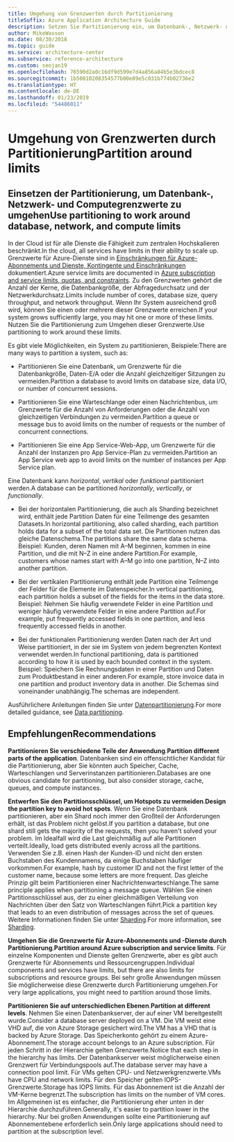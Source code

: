 ```yaml
---
title: Umgehung von Grenzwerten durch Partitionierung
titleSuffix: Azure Application Architecture Guide
description: Setzen Sie Partitionierung ein, um Datenbank-, Netzwerk- und Computebeschränkungen zu umgehen.
author: MikeWasson
ms.date: 08/30/2018
ms.topic: guide
ms.service: architecture-center
ms.subservice: reference-architecture
ms.custom: seojan19
ms.openlocfilehash: 76590d2a0c16df9d599e7d4a856a84b5e3bdcec8
ms.sourcegitcommit: 1b50810208354577b00e89e5c031b774b02736e2
ms.translationtype: HT
ms.contentlocale: de-DE
ms.lasthandoff: 01/23/2019
ms.locfileid: "54486011"
---
```

# <a name="partition-around-limits"></a><span data-ttu-id="e5b97-103">Umgehung von Grenzwerten durch Partitionierung</span><span class="sxs-lookup"><span data-stu-id="e5b97-103">Partition around limits</span></span>

## <a name="use-partitioning-to-work-around-database-network-and-compute-limits"></a><span data-ttu-id="e5b97-104">Einsetzen der Partitionierung, um Datenbank-, Netzwerk- und Computegrenzwerte zu umgehen</span><span class="sxs-lookup"><span data-stu-id="e5b97-104">Use partitioning to work around database, network, and compute limits</span></span>

<span data-ttu-id="e5b97-105">In der Cloud ist für alle Dienste die Fähigkeit zum zentralen Hochskalieren beschränkt.</span><span class="sxs-lookup"><span data-stu-id="e5b97-105">In the cloud, all services have limits in their ability to scale up.</span></span> <span data-ttu-id="e5b97-106">Grenzwerte für Azure-Dienste sind in [Einschränkungen für Azure-Abonnements und Dienste, Kontingente und Einschränkungen][azure-limits] dokumentiert.</span><span class="sxs-lookup"><span data-stu-id="e5b97-106">Azure service limits are documented in [Azure subscription and service limits, quotas, and constraints][azure-limits].</span></span> <span data-ttu-id="e5b97-107">Zu den Grenzwerten gehört die Anzahl der Kerne, die Datenbankgröße, der Abfragedurchsatz und der Netzwerkdurchsatz.</span><span class="sxs-lookup"><span data-stu-id="e5b97-107">Limits include number of cores, database size, query throughput, and network throughput.</span></span> <span data-ttu-id="e5b97-108">Wenn Ihr System ausreichend groß wird, können Sie einen oder mehrere dieser Grenzwerte erreichen.</span><span class="sxs-lookup"><span data-stu-id="e5b97-108">If your system grows sufficiently large, you may hit one or more of these limits.</span></span> <span data-ttu-id="e5b97-109">Nutzen Sie die Partitionierung zum Umgehen dieser Grenzwerte.</span><span class="sxs-lookup"><span data-stu-id="e5b97-109">Use partitioning to work around these limits.</span></span>

<span data-ttu-id="e5b97-110">Es gibt viele Möglichkeiten, ein System zu partitionieren, Beispiele:</span><span class="sxs-lookup"><span data-stu-id="e5b97-110">There are many ways to partition a system, such as:</span></span>

- <span data-ttu-id="e5b97-111">Partitionieren Sie eine Datenbank, um Grenzwerte für die Datenbankgröße, Daten-E/A oder die Anzahl gleichzeitiger Sitzungen zu vermeiden.</span><span class="sxs-lookup"><span data-stu-id="e5b97-111">Partition a database to avoid limits on database size, data I/O, or number of concurrent sessions.</span></span>

- <span data-ttu-id="e5b97-112">Partitionieren Sie eine Warteschlange oder einen Nachrichtenbus, um Grenzwerte für die Anzahl von Anforderungen oder die Anzahl von gleichzeitigen Verbindungen zu vermeiden.</span><span class="sxs-lookup"><span data-stu-id="e5b97-112">Partition a queue or message bus to avoid limits on the number of requests or the number of concurrent connections.</span></span>

- <span data-ttu-id="e5b97-113">Partitionieren Sie eine App Service-Web-App, um Grenzwerte für die Anzahl der Instanzen pro App Service-Plan zu vermeiden.</span><span class="sxs-lookup"><span data-stu-id="e5b97-113">Partition an App Service web app to avoid limits on the number of instances per App Service plan.</span></span>

<span data-ttu-id="e5b97-114">Eine Datenbank kann *horizontal*, *vertikal* oder *funktional* partitioniert werden.</span><span class="sxs-lookup"><span data-stu-id="e5b97-114">A database can be partitioned *horizontally*, *vertically*, or *functionally*.</span></span>

- <span data-ttu-id="e5b97-115">Bei der horizontalen Partitionierung, die auch als Sharding bezeichnet wird, enthält jede Partition Daten für eine Teilmenge des gesamten Datasets.</span><span class="sxs-lookup"><span data-stu-id="e5b97-115">In horizontal partitioning, also called sharding, each partition holds data for a subset of the total data set.</span></span> <span data-ttu-id="e5b97-116">Die Partitionen nutzen das gleiche Datenschema.</span><span class="sxs-lookup"><span data-stu-id="e5b97-116">The partitions share the same data schema.</span></span> <span data-ttu-id="e5b97-117">Beispiel: Kunden, deren Namen mit A&ndash;M beginnen, kommen in eine Partition, und die mit N&ndash;Z in eine andere Partition.</span><span class="sxs-lookup"><span data-stu-id="e5b97-117">For example, customers whose names start with A&ndash;M go into one partition, N&ndash;Z into another partition.</span></span>

- <span data-ttu-id="e5b97-118">Bei der vertikalen Partitionierung enthält jede Partition eine Teilmenge der Felder für die Elemente im Datenspeicher.</span><span class="sxs-lookup"><span data-stu-id="e5b97-118">In vertical partitioning, each partition holds a subset of the fields for the items in the data store.</span></span> <span data-ttu-id="e5b97-119">Beispiel: Nehmen Sie häufig verwendete Felder in eine Partition und weniger häufig verwendete Felder in eine andere Partition auf.</span><span class="sxs-lookup"><span data-stu-id="e5b97-119">For example, put frequently accessed fields in one partition, and less frequently accessed fields in another.</span></span>

- <span data-ttu-id="e5b97-120">Bei der funktionalen Partitionierung werden Daten nach der Art und Weise partitioniert, in der sie im System von jedem begrenzten Kontext verwendet werden.</span><span class="sxs-lookup"><span data-stu-id="e5b97-120">In functional partitioning, data is partitioned according to how it is used by each bounded context in the system.</span></span> <span data-ttu-id="e5b97-121">Beispiel: Speichern Sie Rechnungsdaten in einer Partition und Daten zum Produktbestand in einer anderen.</span><span class="sxs-lookup"><span data-stu-id="e5b97-121">For example, store invoice data in one partition and product inventory data in another.</span></span> <span data-ttu-id="e5b97-122">Die Schemas sind voneinander unabhängig.</span><span class="sxs-lookup"><span data-stu-id="e5b97-122">The schemas are independent.</span></span>

<span data-ttu-id="e5b97-123">Ausführlichere Anleitungen finden Sie unter [Datenpartitionierung][data-partitioning-guidance].</span><span class="sxs-lookup"><span data-stu-id="e5b97-123">For more detailed guidance, see [Data partitioning][data-partitioning-guidance].</span></span>

## <a name="recommendations"></a><span data-ttu-id="e5b97-124">Empfehlungen</span><span class="sxs-lookup"><span data-stu-id="e5b97-124">Recommendations</span></span>

<span data-ttu-id="e5b97-125">**Partitionieren Sie verschiedene Teile der Anwendung**.</span><span class="sxs-lookup"><span data-stu-id="e5b97-125">**Partition different parts of the application**.</span></span> <span data-ttu-id="e5b97-126">Datenbanken sind ein offensichtlicher Kandidat für die Partitionierung, aber Sie könnten auch Speicher, Cache, Warteschlangen und Serverinstanzen partitionieren.</span><span class="sxs-lookup"><span data-stu-id="e5b97-126">Databases are one obvious candidate for partitioning, but also consider storage, cache, queues, and compute instances.</span></span>

<span data-ttu-id="e5b97-127">**Entwerfen Sie den Partitionsschlüssel, um Hotspots zu vermeiden**.</span><span class="sxs-lookup"><span data-stu-id="e5b97-127">**Design the partition key to avoid hot spots**.</span></span> <span data-ttu-id="e5b97-128">Wenn Sie eine Datenbank partitionieren, aber ein Shard noch immer den Großteil der Anforderungen erhält, ist das Problem nicht gelöst.</span><span class="sxs-lookup"><span data-stu-id="e5b97-128">If you partition a database, but one shard still gets the majority of the requests, then you haven't solved your problem.</span></span> <span data-ttu-id="e5b97-129">Im Idealfall wird die Last gleichmäßig auf alle Partitionen verteilt.</span><span class="sxs-lookup"><span data-stu-id="e5b97-129">Ideally, load gets distributed evenly across all the partitions.</span></span> <span data-ttu-id="e5b97-130">Verwenden Sie z.B. einen Hash der Kunden-ID und nicht den ersten Buchstaben des Kundennamens, da einige Buchstaben häufiger vorkommen.</span><span class="sxs-lookup"><span data-stu-id="e5b97-130">For example, hash by customer ID and not the first letter of the customer name, because some letters are more frequent.</span></span> <span data-ttu-id="e5b97-131">Das gleiche Prinzip gilt beim Partitionieren einer Nachrichtenwarteschlange.</span><span class="sxs-lookup"><span data-stu-id="e5b97-131">The same principle applies when partitioning a message queue.</span></span> <span data-ttu-id="e5b97-132">Wählen Sie einen Partitionsschlüssel aus, der zu einer gleichmäßigen Verteilung von Nachrichten über den Satz von Warteschlangen führt.</span><span class="sxs-lookup"><span data-stu-id="e5b97-132">Pick a partition key that leads to an even distribution of messages across the set of queues.</span></span> <span data-ttu-id="e5b97-133">Weitere Informationen finden Sie unter [Sharding][sharding].</span><span class="sxs-lookup"><span data-stu-id="e5b97-133">For more information, see [Sharding][sharding].</span></span>

<span data-ttu-id="e5b97-134">**Umgehen Sie die Grenzwerte für Azure-Abonnements und -Dienste durch Partitionierung**.</span><span class="sxs-lookup"><span data-stu-id="e5b97-134">**Partition around Azure subscription and service limits**.</span></span> <span data-ttu-id="e5b97-135">Für einzelne Komponenten und Dienste gelten Grenzwerte, aber es gibt auch Grenzwerte für Abonnements und Ressourcengruppen.</span><span class="sxs-lookup"><span data-stu-id="e5b97-135">Individual components and services have limits, but there are also limits for subscriptions and resource groups.</span></span> <span data-ttu-id="e5b97-136">Bei sehr große Anwendungen müssen Sie möglicherweise diese Grenzwerte durch Partitionierung umgehen.</span><span class="sxs-lookup"><span data-stu-id="e5b97-136">For very large applications, you might need to partition around those limits.</span></span>

<span data-ttu-id="e5b97-137">**Partitionieren Sie auf unterschiedlichen Ebenen**.</span><span class="sxs-lookup"><span data-stu-id="e5b97-137">**Partition at different levels**.</span></span> <span data-ttu-id="e5b97-138">Nehmen Sie einen Datenbankserver, der auf einer VM bereitgestellt wurde.</span><span class="sxs-lookup"><span data-stu-id="e5b97-138">Consider a database server deployed on a VM.</span></span> <span data-ttu-id="e5b97-139">Die VM weist eine VHD auf, die von Azure Storage gesichert wird.</span><span class="sxs-lookup"><span data-stu-id="e5b97-139">The VM has a VHD that is backed by Azure Storage.</span></span> <span data-ttu-id="e5b97-140">Das Speicherkonto gehört zu einem Azure-Abonnement.</span><span class="sxs-lookup"><span data-stu-id="e5b97-140">The storage account belongs to an Azure subscription.</span></span> <span data-ttu-id="e5b97-141">Für jeden Schritt in der Hierarchie gelten Grenzwerte.</span><span class="sxs-lookup"><span data-stu-id="e5b97-141">Notice that each step in the hierarchy has limits.</span></span> <span data-ttu-id="e5b97-142">Der Datenbankserver weist möglicherweise einen Grenzwert für Verbindungspools auf.</span><span class="sxs-lookup"><span data-stu-id="e5b97-142">The database server may have a connection pool limit.</span></span> <span data-ttu-id="e5b97-143">Für VMs gelten CPU- und Netzwerkgrenzwerte.</span><span class="sxs-lookup"><span data-stu-id="e5b97-143">VMs have CPU and network limits.</span></span> <span data-ttu-id="e5b97-144">Für den Speicher gelten IOPS-Grenzwerte.</span><span class="sxs-lookup"><span data-stu-id="e5b97-144">Storage has IOPS limits.</span></span> <span data-ttu-id="e5b97-145">Für das Abonnement ist die Anzahl der VM-Kerne begrenzt.</span><span class="sxs-lookup"><span data-stu-id="e5b97-145">The subscription has limits on the number of VM cores.</span></span> <span data-ttu-id="e5b97-146">Im Allgemeinen ist es einfacher, die Partitionierung eher unten in der Hierarchie durchzuführen.</span><span class="sxs-lookup"><span data-stu-id="e5b97-146">Generally, it's easier to partition lower in the hierarchy.</span></span> <span data-ttu-id="e5b97-147">Nur bei großen Anwendungen sollte eine Partitionierung auf Abonnementebene erforderlich sein.</span><span class="sxs-lookup"><span data-stu-id="e5b97-147">Only large applications should need to partition at the subscription level.</span></span>

<!-- links -->

[azure-limits]: /azure/azure-subscription-service-limits
[data-partitioning-guidance]: ../../best-practices/data-partitioning.md
[sharding]: ../../patterns/sharding.md

